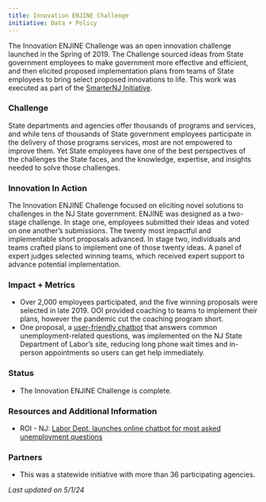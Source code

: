 ```yaml
---
title: Innovation ENJINE Challenge
initiative: Data + Policy
---
```


The Innovation ENJINE Challenge was an open innovation challenge launched in the Spring of 2019\. The Challenge sourced ideas from State government employees to make government more effective and efficient, and then elicited proposed implementation plans from teams of State employees to bring select proposed innovations to life. This work was executed as part of the [SmarterNJ Initiative](https://innovation.nj.gov/projects/smarternj).

### Challenge

State departments and agencies offer thousands of programs and services, and while tens of thousands of State government employees participate in the delivery of those programs services, most are not empowered to improve them. Yet State employees have one of the best perspectives of the challenges the State faces, and the knowledge, expertise, and insights needed to solve those challenges.

### Innovation In Action

The Innovation ENJINE Challenge focused on eliciting novel solutions to challenges in the NJ State government. ENJINE was designed as a two-stage challenge. In stage one, employees submitted their ideas and voted on one another’s submissions. The twenty most impactful and implementable short proposals advanced. In stage two, individuals and teams crafted plans to implement one of those twenty ideas. A panel of expert judges selected winning teams, which received expert support to advance potential implementation.

### Impact \+ Metrics

* Over 2,000 employees participated, and the five winning proposals were selected in late 2019\. OOI provided coaching to teams to implement their plans, however the pandemic cut the coaching program short.  
* One proposal, a [user-friendly chatbot](https://www.nj.gov/labor/lwdhome/press/2020/20200511_chatbot.shtml) that answers common unemployment-related questions, was implemented on the NJ State Department of Labor’s site, reducing long phone wait times and in-person appointments so users can get help immediately.

### Status

* The Innovation ENJINE Challenge is complete.

### Resources and Additional Information

* ROI \- NJ: [Labor Dept. launches online chatbot for most asked unemployment questions](https://www.roi-nj.com/2020/05/12/industry/labor-dept-launches-online-chatbot-for-most-asked-unemployment-questions/)

### Partners

* This was a statewide initiative with more than 36 participating agencies.

*Last updated on 5/1/24*
